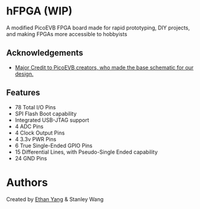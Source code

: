 
# hFPGA (WIP)

A modified PicoEVB FPGA board made for rapid prototyping, DIY projects, and making FPGAs more accessible to hobbyists


## Acknowledgements

 - [Major Credit to PicoEVB creators, who made the base schematic for our design.](https://github.com/RHSResearchLLC/PicoEVB/tree/master)


## Features

- 78 Total I/O Pins
- SPI Flash Boot capability
- Integrated USB-JTAG support
- 4 ADC Pins
- 4 Clock Output Pins
- 4 3.3v PWR Pins
- 6 True Single-Ended GPIO Pins
- 15 Differential Lines, with Pseudo-Single Ended capability
- 24 GND Pins

# Authors

Created by [Ethan Yang](https://github.com/ethanyangtaco115) & Stanley Wang 

